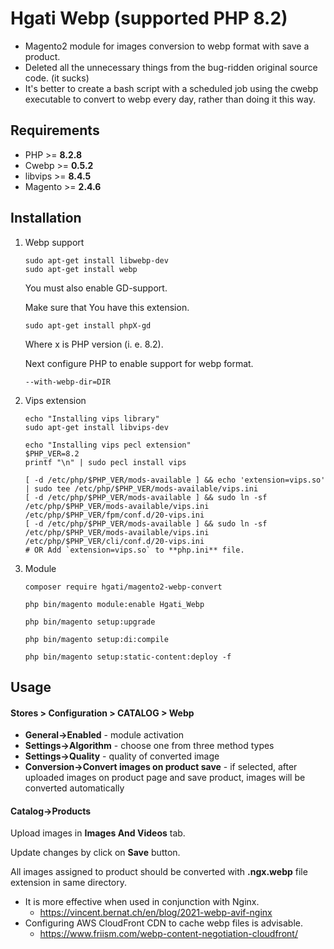 # Hgati Webp (supported PHP 8.2)

- Magento2 module for images conversion to webp format with save a product.
- Deleted all the unnecessary things from the bug-ridden original source code. (it sucks)
- It's better to create a bash script with a scheduled job using the cwebp executable to convert to webp every day, rather than doing it this way.

## Requirements

* PHP >= **8.2.8**
* Cwebp >= **0.5.2**
* libvips >= **8.4.5**
* Magento >= **2.4.6**

## Installation

1. Webp support

    ```shell script
    sudo apt-get install libwebp-dev
    sudo apt-get install webp
    ```
   
   You must also enable GD-support.
   
   Make sure that You have this extension.
   
    ```shell script
   sudo apt-get install phpX-gd
   ```
   
   Where x is PHP version (i. e. 8.2).
   
   Next configure PHP to enable support for webp format.
   
    ```shell script
    --with-webp-dir=DIR
    ```   
   
2. Vips extension

    ```shell script
    echo "Installing vips library"
    sudo apt-get install libvips-dev
    
    echo "Installing vips pecl extension"
    $PHP_VER=8.2
    printf "\n" | sudo pecl install vips
    
    [ -d /etc/php/$PHP_VER/mods-available ] && echo 'extension=vips.so' | sudo tee /etc/php/$PHP_VER/mods-available/vips.ini
    [ -d /etc/php/$PHP_VER/mods-available ] && sudo ln -sf /etc/php/$PHP_VER/mods-available/vips.ini /etc/php/$PHP_VER/fpm/conf.d/20-vips.ini
    [ -d /etc/php/$PHP_VER/mods-available ] && sudo ln -sf /etc/php/$PHP_VER/mods-available/vips.ini /etc/php/$PHP_VER/cli/conf.d/20-vips.ini
    # OR Add `extension=vips.so` to **php.ini** file.
    ```

3. Module

    ```shell  
    composer require hgati/magento2-webp-convert
    
    php bin/magento module:enable Hgati_Webp
    
    php bin/magento setup:upgrade
    
    php bin/magento setup:di:compile
    
    php bin/magento setup:static-content:deploy -f
    ```

## Usage

#### **Stores > Configuration > CATALOG > Webp**

* **General->Enabled** - module activation
* **Settings->Algorithm** - choose one from three method types 
* **Settings->Quality** - quality of converted image
* **Conversion->Convert images on product save** - if selected,
 after uploaded images on product page and save product, images will be converted automatically
 
#### Catalog->Products

Upload images in **Images And Videos** tab.

Update changes by click on **Save** button.

All images assigned to product should be converted with **.ngx.webp** file extension in same directory.

- It is more effective when used in conjunction with Nginx.
    - https://vincent.bernat.ch/en/blog/2021-webp-avif-nginx
- Configuring AWS CloudFront CDN to cache webp files is advisable.
    - https://www.friism.com/webp-content-negotiation-cloudfront/

